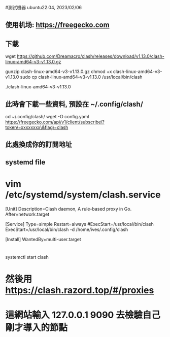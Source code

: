 #測試機器 ubuntu22.04, 2023/02/06
## 使用机场: https://freegecko.com
## 下載
wget https://github.com/Dreamacro/clash/releases/download/v1.13.0/clash-linux-amd64-v3-v1.13.0.gz

gunzip clash-linux-amd64-v3-v1.13.0.gz
chmod +x clash-linux-amd64-v3-v1.13.0
sudo cp clash-linux-amd64-v3-v1.13.0 /usr/local/bin/clash

./clash-linux-amd64-v3-v1.13.0
## 此時會下載一些資料, 預設在 ~/.config/clash/

cd ~/.config/clash/
wget -O config.yaml https://freegecko.com/api/v1/client/subscribe\?token\=xxxxxxxx\&flag\=clash
## 此處換成你的訂閱地址



## systemd file
# vim /etc/systemd/system/clash.service
[Unit]
Description=Clash daemon, A rule-based proxy in Go.
After=network.target

[Service]
Type=simple
Restart=always
#ExecStart=/usr/local/bin/clash 
ExecStart=/usr/local/bin/clash -d /home/ives/.config/clash

[Install]
WantedBy=multi-user.target
#

systemctl start clash

# 然後用  https://clash.razord.top/#/proxies  
# 這網站輸入 127.0.0.1 9090 去檢驗自己剛才導入的節點
